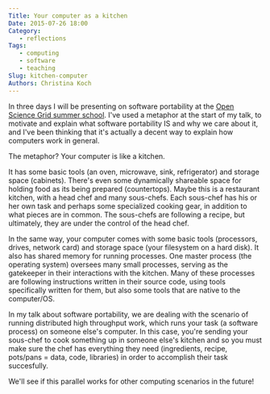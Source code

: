 ```yaml
---
Title: Your computer as a kitchen
Date: 2015-07-26 18:00
Category: 
   - reflections
Tags: 
   - computing
   - software
   - teaching
Slug: kitchen-computer
Authors: Christina Koch
---
```


In three days I will be presenting on software portability at the 
[Open Science Grid summer school](https://twiki.opensciencegrid.org/bin/view/Education/OSGUserSchool2015).  I've 
used a metaphor at the start of my talk, to motivate and explain what software 
portability IS and why we care about it, and I've been thinking that it's actually a 
decent way to explain how computers work in general.  

The metaphor?  Your computer is like a kitchen.  

It has some basic tools (an oven, microwave, sink, refrigerator) and storage 
space (cabinets).  There's even some dynamically shareable space for holding 
food as its being prepared (countertops).  Maybe this is a restaurant kitchen, 
with a head chef and many sous-chefs.  Each sous-chef has his or her own task 
and perhaps some specialized cooking gear, in addition to what pieces are in 
common.  The sous-chefs are following a recipe, but ultimately, they are under
the control of the head chef.  

In the same way, your computer comes with some basic tools (processors, drives, 
network card) and storage space (your filesystem on a hard disk).  It also has 
shared memory for running processes.  One master process (the operating 
system) oversees many small processes, serving as the gatekeeper in their 
interactions with the kitchen.  Many of these processes are following instructions 
written in their source code, using tools specifically written for them, but 
also some tools that are native to the computer/OS.  

In my talk about software portability, we are
dealing with the scenario of running distributed high throughput 
work, which runs your task (a software process) on someone else's computer.  In 
this case, you're sending your sous-chef to cook something up in someone 
else's kitchen and so you must make sure the chef has everything they need 
(ingredients, recipe, pots/pans = data, code, libraries) in order to accomplish 
their task succesfully.  

We'll see if this parallel works for other computing scenarios in the future!  